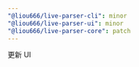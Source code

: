 ```yaml
---
"@liou666/live-parser-cli": minor
"@liou666/live-parser-ui": minor
"@liou666/live-parser-core": patch
---
```


更新 UI
